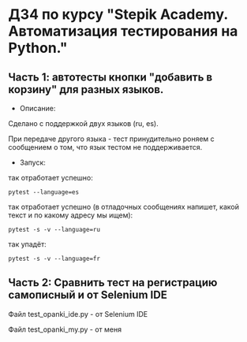 # ДЗ4 по курсу "Stepik Academy. Автоматизация тестирования на Python."

## Часть 1: автотесты кнопки "добавить в корзину" для разных языков.

- Описание:

Сделано с поддержкой двух языков (ru, es).

При передаче другого языка - тест принудительно роняем
с сообщением о том, что язык тестом не поддерживается.

- Запуск:

так отработает успешно:

    pytest --language=es

так отработает успешно (в отладочных сообщениях напишет,
какой текст и по какому адресу мы ищем):

    pytest -s -v --language=ru

так упадёт:

    pytest -s -v --language=fr
    

## Часть 2: Сравнить тест на регистрацию самописный и от Selenium IDE

Файл test_opanki_ide.py - от Selenium IDE

Файл test_opanki_my.py - от меня


